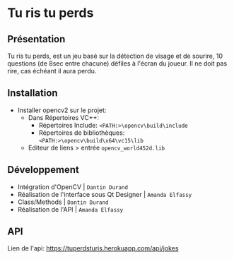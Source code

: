# Tu ris tu perds

## Présentation

Tu ris tu perds, est un jeu basé sur la détection de visage et de sourire, 10 questions (de 8sec entre chacune) défiles à l'écran du joueur. Il ne doit pas rire, cas échéant il aura perdu.

## Installation

- Installer opencv2 sur le projet:
  - Dans Répertoires VC++:
    - Répertoires Include: `<PATH:>\opencv\build\include`
    - Répertoires de bibliothèques: `<PATH:>\opencv\build\x64\vc15\lib`
  - Editeur de liens > entrée `opencv_world452d.lib`

## Développement
- Intégration d'OpenCV | `Dantin Durand`
- Réalisation de l'interface sous Qt Designer | `Amanda Elfassy`
- Class/Methods | `Dantin Durand`
- Réalisation de l'API | `Amanda Elfassy`

## API

Lien de l'api: https://tuperdsturis.herokuapp.com/api/jokes
